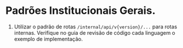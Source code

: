 # Padrões Institucionais Gerais.

01. Utilizar o padrão de rotas `/internal/api/v{version}/...` para rotas internas. Verifique no guia de revisão de
    código cada linguagem o exemplo de implementação.
